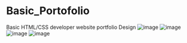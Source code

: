 # Basic_Portofolio
Basic HTML/CSS developer website portfolio Design
![image](https://user-images.githubusercontent.com/69714681/116090616-f970e800-a69b-11eb-8025-a5c2c19a526a.png)
![image](https://user-images.githubusercontent.com/69714681/116090830-2e7d3a80-a69c-11eb-899f-c5d6fb1e3a3a.png)
![image](https://user-images.githubusercontent.com/69714681/116090946-4b197280-a69c-11eb-964d-92f6582a8e8d.png)
![image](https://user-images.githubusercontent.com/69714681/116091135-7603c680-a69c-11eb-8a16-134943bd51ef.png)
